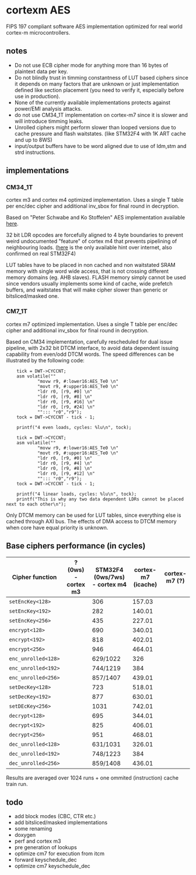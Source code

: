 # cortexm AES

FIPS 197 compliant software AES implementation optimized for real world cortex-m microcontrollers.


## notes
- Do not use ECB cipher mode for anything more than 16 bytes of plaintext data per key.
- Do not blindly trust in timming constantness of LUT based ciphers since it depends on many factors that are 
unknown or just implementation defined like section placement (you need to verify it, especially before use in production).
- None of the currently available implementations protects against power/EMI analysis attacks.
- do not use CM34_1T implementation on cortex-m7 since it is slower and will introduce timming leaks.
- Unrolled ciphers might perform slower than looped versions due to cache pressure and flash waitstates. (like STM32F4 with 1K ART cache and up to 8WS) 
- input/output buffers have to be word aligned due to use of ldm,stm and strd instructions.

## implementations

### CM34_1T

cortex m3 and cortex m4 optimized implementation.
Uses a single T table per enc/dec cipher and additional inv_sbox for final round in decryption.

Based on "Peter Schwabe and Ko Stoffelen" AES implementation available [here](https://github.com/Ko-/aes-armcortexm).

32 bit LDR opcodes are forcefully aligned to 4 byte boundaries to prevent weird undocumented "feature" of cortex m4 that prevents pipelining of neighbouring loads. 
([here](https://community.arm.com/processors/f/discussions/4069/cortex-m3-pipelining-of-consecutive-ldr-instructions-to-different-memory-regions) is the 
only available hint over internet, also confirmed on real STM32F4)

LUT tables have to be placed in non cached and non waitstated SRAM memory with single word wide access, that is not crossing different memory domains (eg. AHB slaves).
FLASH memory simply cannot be used since vendors usually implements some kind of cache, wide prefetch buffers, and waitstates that will make cipher slower than generic or bitsliced/masked one.

### CM7_1T

cortex m7 optimized implementation.
Uses a single T table per enc/dec cipher and additional inv_sbox for final round in decryption.

Based on CM34 implementation, carefully rescheduled for dual issue pipeline, with 2x32 bit DTCM interface, to avoid data dependent issuing capability from even/odd DTCM words.
The speed differences can be illustrated by the following code:
```
	tick = DWT->CYCCNT;
	asm volatile(""
			"movw r9, #:lower16:AES_Te0 \n"
			"movt r9, #:upper16:AES_Te0 \n"
			"ldr r0, [r9, #0] \n"
			"ldr r0, [r9, #8] \n"
			"ldr r0, [r9, #16] \n"
			"ldr r0, [r9, #24] \n"
			""::: "r0","r9");
	tock = DWT->CYCCNT - tick - 1;

	printf("4 even loads, cycles: %lu\n", tock);

	tick = DWT->CYCCNT;
	asm volatile(""
			"movw r9, #:lower16:AES_Te0 \n"
			"movt r9, #:upper16:AES_Te0 \n"
			"ldr r0, [r9, #0] \n"
			"ldr r0, [r9, #4] \n"
			"ldr r0, [r9, #8] \n"
			"ldr r0, [r9, #12] \n"
			""::: "r0","r9");
	tock = DWT->CYCCNT - tick - 1;

	printf("4 linear loads, cycles: %lu\n", tock);
	printf("This is why any two data dependent LDRs cannot be placed next to each other\n");
```

Only DTCM memory can be used for LUT tables, since everything else is cached through AXI bus.
The effects of DMA access to DTCM memory when core have equal priority is unknown.

## Base ciphers performance (in cycles)

| Cipher function     | ? (0ws) - cortex m3 | STM32F4 (0ws/7ws) - cortex m4 | cortex-m7 (icache) | cortex-m7 (?) |
|---------------------|---------------------|-------------------------------|--------------------|---------------|
| `setEncKey<128>`    |  | 306      | 157.03 |  |
| `setEncKey<192>`    |  | 282      | 140.01 |  |
| `setEncKey<256>`    |  | 435      | 227.01 |  |
| `encrypt<128>`      |  | 690      | 340.01 |  |
| `encrypt<192>`      |  | 818      | 402.01 |  |
| `encrypt<256>`      |  | 946      | 464.01 |  |
| `enc_unrolled<128>` |  | 629/1022 | 326    |  |
| `enc_unrolled<192>` |  | 744/1219 | 384    |  |
| `enc_unrolled<256>` |  | 857/1407 | 439.01 |  |
| `setDecKey<128>`    |  | 723      | 518.01 |  |
| `setDecKey<192>`    |  | 877      | 630.01 |  |
| `setDEcKey<256>`    |  | 1031     | 742.01 |  |
| `decrypt<128>`      |  | 695      | 344.01 |  |
| `decrypt<192>`      |  | 825      | 406.01 |  |
| `decrypt<256>`      |  | 951      | 468.01 |  |
| `dec_unrolled<128>` |  | 631/1031 | 326.01 |  |
| `dec_unrolled<192>` |  | 748/1223 | 384    |  |
| `dec_unrolled<256>` |  | 859/1408 | 436.01 |  |

Results are averaged over 1024 runs + one ommited (instruction) cache train run.

## todo
- add block modes (CBC, CTR etc.)
- add bitsliced/masked implementations
- some renaming
- doxygen
- perf and cortex m3
- pre generation of lookups
- optimize cm7 for execution from itcm
- forward keyschedule_dec 
- optimize cm7 keyschedule_dec